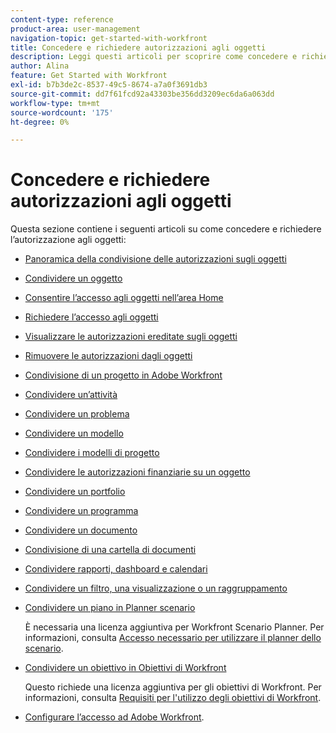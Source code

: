```yaml
---
content-type: reference
product-area: user-management
navigation-topic: get-started-with-workfront
title: Concedere e richiedere autorizzazioni agli oggetti
description: Leggi questi articoli per scoprire come concedere e richiedere l’autorizzazione agli oggetti in Workfront.
author: Alina
feature: Get Started with Workfront
exl-id: b7b3de2c-8537-49c5-8674-a7a0f3691db3
source-git-commit: dd7f61fcd92a43303be356dd3209ec6da6a063dd
workflow-type: tm+mt
source-wordcount: '175'
ht-degree: 0%

---
```


# Concedere e richiedere autorizzazioni agli oggetti

Questa sezione contiene i seguenti articoli su come concedere e richiedere l’autorizzazione agli oggetti:

* [Panoramica della condivisione delle autorizzazioni sugli oggetti](../../workfront-basics/grant-and-request-access-to-objects/sharing-permissions-on-objects-overview.md)
* [Condividere un oggetto](../../workfront-basics/grant-and-request-access-to-objects/share-an-object.md)
* [Consentire l’accesso agli oggetti nell’area Home](../../workfront-basics/grant-and-request-access-to-objects/grant-access-home.md)
* [Richiedere l’accesso agli oggetti](../../workfront-basics/grant-and-request-access-to-objects/request-access.md)
* [Visualizzare le autorizzazioni ereditate sugli oggetti](../../workfront-basics/grant-and-request-access-to-objects/view-inherited-permissions-on-objects.md)
* [Rimuovere le autorizzazioni dagli oggetti](../../workfront-basics/grant-and-request-access-to-objects/remove-permissions-from-objects.md)
* [Condivisione di un progetto in Adobe Workfront](../../workfront-basics/grant-and-request-access-to-objects/share-a-project.md)
* [Condividere un’attività](../../workfront-basics/grant-and-request-access-to-objects/share-a-task.md)
* [Condividere un problema](../../workfront-basics/grant-and-request-access-to-objects/share-an-issue.md)
* [Condividere un modello](../../workfront-basics/grant-and-request-access-to-objects/share-a-template.md)
* [Condividere i modelli di progetto](../../manage-work/projects/create-and-manage-templates/share-project-template.md)
* [Condividere le autorizzazioni finanziarie su un oggetto](../../workfront-basics/grant-and-request-access-to-objects/share-financial-permissions-object.md)
* [Condividere un portfolio](../../workfront-basics/grant-and-request-access-to-objects/share-a-portfolio..md)
* [Condividere un programma](../../workfront-basics/grant-and-request-access-to-objects/share-a-program.md)
* [Condividere un documento](../../workfront-basics/grant-and-request-access-to-objects/document-permissions.md)
* [Condivisione di una cartella di documenti](../../workfront-basics/grant-and-request-access-to-objects/share-a-document-folder.md)
* [Condividere rapporti, dashboard e calendari](../../workfront-basics/grant-and-request-access-to-objects/permissions-reports-dashboards-calendars.md)
* [Condividere un filtro, una visualizzazione o un raggruppamento](../../reports-and-dashboards/reports/reporting-elements/share-filter-view-grouping.md)
* [Condividere un piano in Planner scenario](../../scenario-planner/share-a-plan.md)

   È necessaria una licenza aggiuntiva per Workfront Scenario Planner. Per informazioni, consulta [Accesso necessario per utilizzare il planner dello scenario](../../scenario-planner/access-needed-to-use-sp.md).

* [Condividere un obiettivo in Obiettivi di Workfront](../../workfront-goals/workfront-goals-settings/share-a-goal.md)

   Questo richiede una licenza aggiuntiva per gli obiettivi di Workfront. Per informazioni, consulta [Requisiti per l&#39;utilizzo degli obiettivi di Workfront](../../workfront-goals/goal-management/access-needed-for-wf-goals.md).

* [Configurare l’accesso ad Adobe Workfront](../../administration-and-setup/add-users/configure-and-grant-access/configure-access.md).
